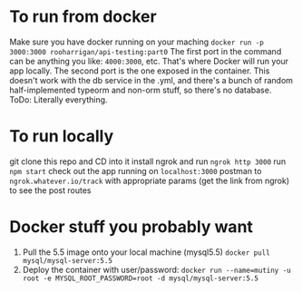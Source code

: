 # To run from docker
Make sure you have docker running on your maching
`docker run -p 3000:3000 rooharrigan/api-testing:part0`
The first port in the command can be anything you like: `4000:3000`, etc. That's where Docker will run your app locally.
The second port is the one exposed in the container.
This doesn't work with the db service in the .yml, and there's a bunch of random half-implemented typeorm and non-orm stuff, so there's no database.
ToDo: Literally everything.

# To run locally
git clone this repo and CD into it
install ngrok and run `ngrok http 3000`
run `npm start`
check out the app running on `localhost:3000`
postman to `ngrok.whatever.io/track` with appropriate params (get the link from ngrok) to see the post routes

# Docker stuff you probably want
1. Pull the 5.5 image onto your local machine (mysql5.5)
`docker pull mysql/mysql-server:5.5`
2. Deploy the container with user/password:
`docker run --name=mutiny -u root -e MYSQL_ROOT_PASSWORD=root -d mysql/mysql-server:5.5`